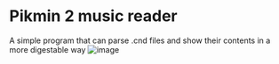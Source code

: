 # Pikmin 2 music reader

A simple program that can parse .cnd files and show their contents in a more digestable way
![image](https://github.com/bjorn1004/pikmin2-music-reader/assets/48311750/66ad7e22-2d07-408f-abc3-b9f43620abaa)
